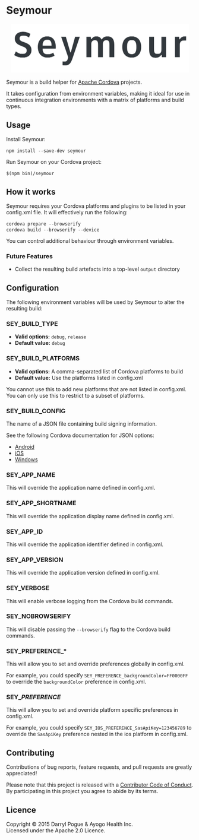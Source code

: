 Seymour
=======

<p align="center">
  <img alt="" width="481" src="https://raw.githubusercontent.com/dpogue/seymour/master/seymour.png">
</p>

Seymour is a build helper for [Apache Cordova](http://cordova.io) projects.

It takes configuration from environment variables, making it ideal for use in
continuous integration environments with a matrix of platforms and build types.


Usage
-----

Install Seymour:

```
npm install --save-dev seymour
```

Run Seymour on your Cordova project:

```
$(npm bin)/seymour
```


How it works
------------

Seymour requires your Cordova platforms and plugins to be listed in your
config.xml file. It will effectively run the following:

```
cordova prepare --browserify
cordova build --browserify --device
```

You can control additional behaviour through environment variables.

### Future Features

* Collect the resulting build artefacts into a top-level `output` directory


Configuration
-------------

The following environment variables will be used by Seymour to alter the
resulting build:

### SEY_BUILD_TYPE

* **Valid options:** `debug`, `release`
* **Default value:** `debug`

### SEY_BUILD_PLATFORMS

* **Valid options:** A comma-separated list of Cordova platforms to build
* **Default value:** Use the platforms listed in config.xml

You cannot use this to add new platforms that are not listed in config.xml. You
can only use this to restrict to a subset of platforms.

### SEY_BUILD_CONFIG

The name of a JSON file containing build signing information.

See the following Cordova documentation for JSON options:
* [Android](http://cordova.apache.org/docs/en/latest/guide/platforms/android/index.html#using-buildjson)
* [iOS](http://cordova.apache.org/docs/en/latest/guide/platforms/ios/index.html#using-buildjson)
* [Windows](http://cordova.apache.org/docs/en/latest/guide/platforms/win8/index.html#signing-an-app)

### SEY_APP_NAME

This will override the application name defined in config.xml.

### SEY_APP_SHORTNAME

This will override the application display name defined in config.xml.

### SEY_APP_ID

This will override the application identifier defined in config.xml.

### SEY_APP_VERSION

This will override the application version defined in config.xml.

### SEY_VERBOSE

This will enable verbose logging from the Cordova build commands.

### SEY_NOBROWSERIFY

This will disable passing the `--browserify` flag to the Cordova build
commands.

### SEY_PREFERENCE_*

This will allow you to set and override preferences globally in config.xml.

For example, you could specify `SEY_PREFERENCE_backgroundColor=FF0000FF` to
override the `backgroundColor` preference in config.xml.

### SEY_*_PREFERENCE_*

This will allow you to set and override platform specific preferences in config.xml.

For example, you could specify `SEY_IOS_PREFERENCE_SasApiKey=123456789` to
override the `SasApiKey` preference nested in the ios platform in config.xml.


Contributing
------------

Contributions of bug reports, feature requests, and pull requests are greatly appreciated!

Please note that this project is released with a [Contributor Code of Conduct](https://github.com/dpogue/seymour/blob/master/CODE_OF_CONDUCT.md). By participating in this project you agree to abide by its terms.

Licence
-------

Copyright © 2015 Darryl Pogue & Ayogo Health Inc.  
Licensed under the Apache 2.0 Licence.
